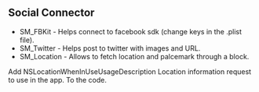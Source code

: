 
Social Connector
-----------------

- SM_FBKit - Helps connect to facebook sdk (change keys in the .plist file).
- SM_Twitter - Helps post to twitter with images and URL.
- SM_Location - Allows to fetch location and palcemark through a block.

Add 
    <key>NSLocationWhenInUseUsageDescription</key>
    <string>Location information request to use in the app.</string>
    To the code.
    